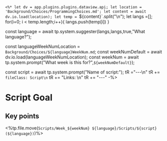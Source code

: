 
`<%*
let dv = app.plugins.plugins.dataview.api;
let location = 'Background/Choices/ProgrammingChoices.md';
let content = await dv.io.load(location);
let temp = `${content}`.split("\n");
let langs =[];
for(i=0; i < temp.length;i++){
	langs.push(temp[i])
}

const language = await tp.system.suggester(langs,langs,true,"What language?");

const languageWeekNumLocation = `Background/Choices/${language}WeekNum.md`;
const weekNumDefault = await dv.io.load(languageWeekNumLocation);
const weekNum = await tp.system.prompt("What week is this for?",`${weekNumDefault}`);

const script = await tp.system.prompt("Name of script:");
tR ="---\n"
tR += `fileClass: Script\n`
tR += "Links: \n"
tR += "---"
-%>

# Script Goal

## Key points


<%tp.file.move(`Scripts/Week_${weekNum} ${language}/Scripts/${script}(${language})`)%>
